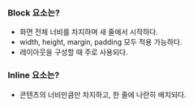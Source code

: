 ### Block 요소는?
+ 화면 전체 너비를 차지하며 새 줄에서 시작하다.
+ width, height, margin, padding 모두 적용 가능하다.
+ 레이아웃을 구성할 때 주로 사용되다.

### Inline 요소는?
+ 콘텐츠의 너비만큼만 차지하고, 한 줄에 나란히 배치되다.






